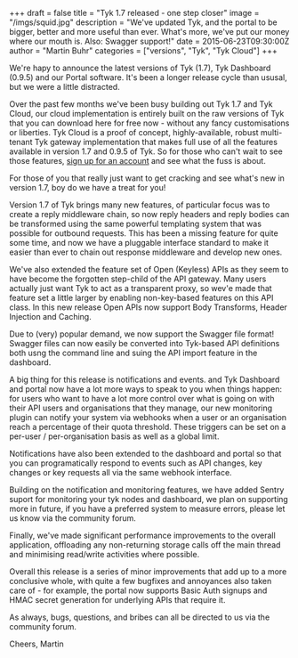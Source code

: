 +++
draft = false
title = "Tyk 1.7 released - one step closer"
image = "/imgs/squid.jpg"
description = "We've updated Tyk, and the portal to be bigger, better and more useful than ever. What's more, we've put our money where our mouth is. Also: Swagger support!"
date = 2015-06-23T09:30:00Z
author = "Martin Buhr"
categories = ["versions", "Tyk", "Tyk Cloud"]
+++

We're hapy to announce the latest versions of Tyk (1.7), Tyk Dashboard (0.9.5) and our Portal software. It's been a longer release cycle than ususal, but we were a little distracted.

Over the past few months we've been busy building out Tyk 1.7 and Tyk Cloud, our cloud implementation is entirely built on the raw versions of Tyk that you can download here for free now - without any fancy customisations or liberties. Tyk Cloud is a proof of concept, highly-available, robust multi-tenant Tyk gateway implementation that makes full use of all the features available in version 1.7 and 0.9.5 of Tyk. So for those who can't wait to see those features, [sign up for an account](https://cloud.tyk.io/signup) and see what the fuss is about.

For those of you that really just want to get cracking and see what's new in version 1.7, boy do we have a treat for you!

Version 1.7 of Tyk brings many new features, of particular focus was to create a reply middleware chain, so now reply headers and reply bodies can be transformed using the same powerful templating system that was possible for outbound requests. This has been a missing feature for quite some time, and now we have a pluggable interface standard to make it easier than ever to chain out response middleware and develop new ones.

We've also extended the feature set of Open (Keyless) APIs as they seem to have become the forgotten step-child of the API gateway. Many users actually just want Tyk to act as a transparent proxy, so wev'e made that feature set a little larger by enabling non-key-based features on this API class. In this new release Open APIs now support Body Transforms, Header Injection and Caching. 

Due to (very) popular demand, we now support the Swagger file format! Swagger files can now easily be converted into Tyk-based API definitions both usng the command line and suing the API import feature in the dashboard.

A big thing for this release is notifications and events. and Tyk Dashboard and portal now have a lot more ways to speak to you when things happen: for users who want to have a lot more control over what is going on with their API users and organisations that they manage, our new monitoring plugin can notify your system via webhooks when a user or an organisation reach a percentage of their quota threshold. These triggers can be set on a per-user / per-organisation basis as well as a global limit. 

Notifications have also been extended to the dashboard and portal so that you can programatically respond to events such as API changes, key changes or key requests all via the same webhook interface.

Building on the notification and monitoring features, we have added Sentry suport for monitoring your tyk nodes and dashboard, we plan on supporting more in future, if you have a preferred system to measure errors, please let us know via the community forum.

Finally, we've made significant performance improvements to the overall application, offloading any non-returning storage calls off the main thread and minimising read/write activities where possible.

Overall this release is a series of minor improvements that add up to a more conclusive whole, with quite a few bugfixes and annoyances also taken care of - for example, the portal now supports Basic Auth signups and HMAC secret generation for underlying APIs that require it.

As always, bugs, questions, and bribes can all be directed to us via the community forum.

Cheers,
Martin